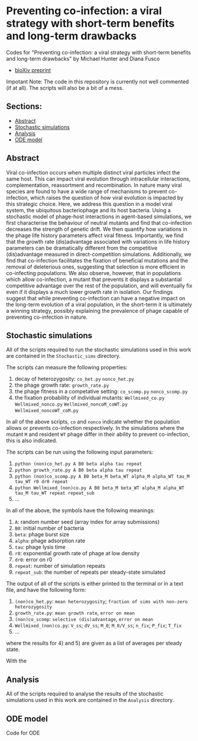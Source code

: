 # Preventing co-infection: a viral strategy with short-term benefits and long-term drawbacks
Codes for "Preventing co-infection: a viral strategy with short-term benefits and long-term drawbacks" by Michael Hunter and Diana Fusco

- [bioXiv preprint](https://doi.org/10.1101/2021.09.07.458886)

Impotant Note: The code in this repository is currently not well commented (if at all). The scripts will also be a bit of a mess.


## Sections:

- [Abstract](#abstract)
- [Stochastic simulations](#stochastic-simulations)
- [Analysis](#analysis)
- [ODE model](#ode-model)


## Abstract

Viral co-infection occurs when multiple distinct viral particles infect the same host. This can impact viral evolution through intracellular interactions, complementation, reassortment and recombination. In nature many viral species are found to have a wide range of mechanisms to prevent co-infection, which raises the question of how viral evolution is impacted by this strategic choice. Here, we address this question in a model viral system, the ubiquitous bacteriophage and its host bacteria. Using a stochastic model of phage-host interactions in agent-based simulations, we first characterise the behaviour of neutral mutants and find that co-infection decreases the strength of genetic drift. We then quantify how variations in the phage life history parameters affect viral fitness. Importantly, we find that the growth rate (dis)advantage associated with variations in life history parameters can be dramatically different from the competitive (dis)advantage measured in direct-competition simulations. Additionally, we find that co-infection facilitates the fixation of beneficial mutations and the removal of deleterious ones, suggesting that selection is more efficient in co-infecting populations. We also observe, however, that in populations which allow co-infection, a mutant that prevents it displays a substantial competitive advantage over the rest of the population, and will eventually fix even if it displays a much lower growth rate in isolation. Our findings suggest that while preventing co-infection can have a negative impact on the long-term evolution of a viral population, in the short-term it is ultimately a winning strategy, possibly explaining the prevalence of phage capable of preventing co-infection in nature.


## Stochastic simulations

All of the scripts required to run the stochastic simulations used in this work are contained in the `Stochastic_sims` directory.

The scripts can measure the following properties:
1) decay of heterozygosity: `co_het.py` `nonco_het.py`
2) the phage growth rate: `growth_rate.py`
3) the phage fitness in a competative setting: `co_scomp.py` `nonco_scomp.py`
4) the fixation probability of individual mutants: `Wellmixed_co.py` `Wellmixed_nonco.py` `Wellmixed_noncoM_coWT.py` `Wellmixed_noncoWT_coM.py`

In all of the above scripts, `co` and `nonco` indicate whether the population allows or prevents co-infection respectively. In the simulations where the mutant `M` and resident `WT` phage differ in their ability to prevent co-infection, this is also indicated. 

The scripts can be run using the following input parameters:
1) `python (non)co_het.py A B0 beta alpha tau repeat`
2) `python growth_rate.py A B0 beta alpha tau repeat`
3) `python (non)co_scomp.py A B0 beta_M beta_WT alpha_M alpha_WT tau_M tau_WT r0 dr0 repeat`
4) `python Wellmixed_(non)co.py A B0 beta_M beta_WT alpha_M alpha_WT tau_M tau_WT repeat repeat_sub`
5) ...

In all of the above, the symbols have the following meanings:
1) `A`: random number seed (array index for array submissions)
2) `B0`: initial number of bacteria
3) `beta`: phage burst size
4) `alpha`: phage adsorption rate
5) `tau`: phage lysis time
6) `r0`: exponential growth rate of phage at low density
7) `dr0`: error on r0
8) `repeat`: number of simulation repeats 
9) `repeat_sub`: the number of repeats per steady-state simulated

The output of all of the scripts is either printed to the terminal or in a text file, and have the following form:
1) `(non)co_het.py`: `mean heterozygosity`; `fraction of sims with non-zero heterozygosity`
2) `growth_rate.py`: `mean growth rate`, `error on mean`
3) `(non)co_scomp`: `selective (dis)advantage`, `error on mean`
4) `Wellmixed_(non)co.py`: `V_ss`; `dV_ss`; `M_0`; `M_0/V_ss`; `n_fix`; `P_fix`; `T_fix`
5) ...

where the results for 4) and 5) are given as a list of averages per steady state.


With the 


## Analysis

All of the scripts required to analyse the results of the stochastic simulations used in this work are contained in the `Analysis` directory.


## ODE model

Code for ODE
